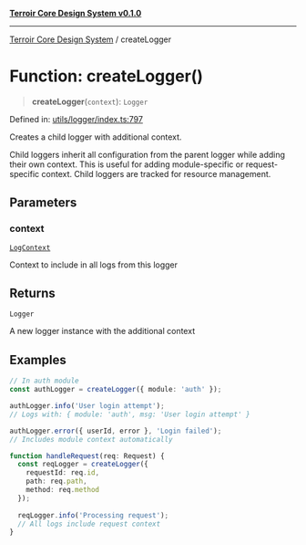 [**Terroir Core Design System v0.1.0**](../README.md)

***

[Terroir Core Design System](../globals.md) / createLogger

# Function: createLogger()

> **createLogger**(`context`): `Logger`

Defined in: [utils/logger/index.ts:797](https://github.com/terroir-ds/core/blob/0096649176492a6e21b16e854cb30ade347b1bac/packages/core/src/utils/logger/index.ts#L797)

Creates a child logger with additional context.

Child loggers inherit all configuration from the parent logger
while adding their own context. This is useful for adding
module-specific or request-specific context. Child loggers
are tracked for resource management.

## Parameters

### context

[`LogContext`](../interfaces/LogContext.md)

Context to include in all logs from this logger

## Returns

`Logger`

A new logger instance with the additional context

## Examples

```typescript
// In auth module
const authLogger = createLogger({ module: 'auth' });

authLogger.info('User login attempt');
// Logs with: { module: 'auth', msg: 'User login attempt' }

authLogger.error({ userId, error }, 'Login failed');
// Includes module context automatically
```

```typescript
function handleRequest(req: Request) {
  const reqLogger = createLogger({
    requestId: req.id,
    path: req.path,
    method: req.method
  });
  
  reqLogger.info('Processing request');
  // All logs include request context
}
```
